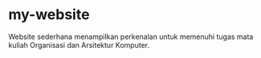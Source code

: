 # my-website
Website sederhana menampilkan perkenalan untuk memenuhi tugas mata kuliah Organisasi dan Arsitektur Komputer.
